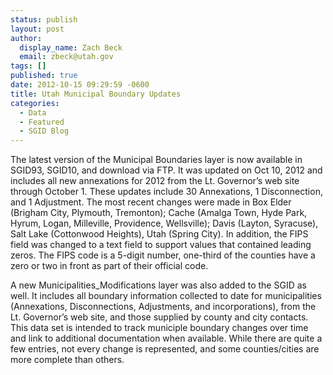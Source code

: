 ```yaml
---
status: publish
layout: post
author:
  display_name: Zach Beck
  email: zbeck@utah.gov
tags: []
published: true
date: 2012-10-15 09:29:59 -0600
title: Utah Municipal Boundary Updates
categories:
  - Data
  - Featured
  - SGID Blog
---
```

<p>The latest version of the Municipal Boundaries layer is now available in SGID93, SGID10, and download via FTP. It was updated on Oct 10, 2012 and includes all new annexations for 2012 from the Lt. Governor’s web site through October 1. These updates include 30 Annexations, 1 Disconnection, and 1 Adjustment. The most recent changes were made in Box Elder (Brigham City, Plymouth, Tremonton); Cache (Amalga Town, Hyde Park, Hyrum, Logan, Milleville, Providence, Wellsville); Davis (Layton, Syracuse), Salt Lake (Cottonwood Heights), Utah (Spring City). In addition, the FIPS field was changed to a text field to support values that contained leading zeros. The FIPS code is a 5-digit number, one-third of the counties have a zero or two in front as part of their official code.</p>
<p>A new Municipalities_Modifications layer was also added to the SGID as well. It includes all boundary information collected to date for municipalities (Annexations, Disconnections, Adjustments, and incorporations), from the Lt. Governor’s web site, and those supplied by county and city contacts. This data set is intended to track municiple boundary changes over time and link to additional documentation when available. While there are quite a few entries, not every change is represented, and some counties/cities are more complete than others.</p>
